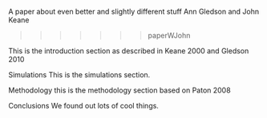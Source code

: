 A paper about even better and slightly different stuff
Ann Gledson and John Keane
>>>>>>> paperWJohn

This is the introduction section as described in Keane 2000 and Gledson 2010

Simulations 
This is the simulations section.

Methodology
this is the methodology section based on Paton 2008

Conclusions
We found out lots of cool things.